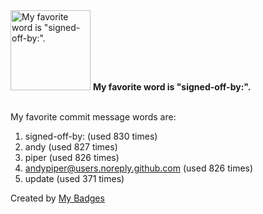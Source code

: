 <img src="https://my-badges.github.io/my-badges/favorite-word.png" alt="My favorite word is &quot;signed-off-by:&quot;." title="My favorite word is &quot;signed-off-by:&quot;." width="128">
<strong>My favorite word is &quot;signed-off-by:&quot;.</strong>
<br><br>

My favorite commit message words are:

1. signed-off-by: (used 830 times)
2. andy (used 827 times)
3. piper (used 826 times)
4. <andypiper@users.noreply.github.com> (used 826 times)
5. update (used 371 times)


Created by <a href="https://github.com/my-badges/my-badges">My Badges</a>